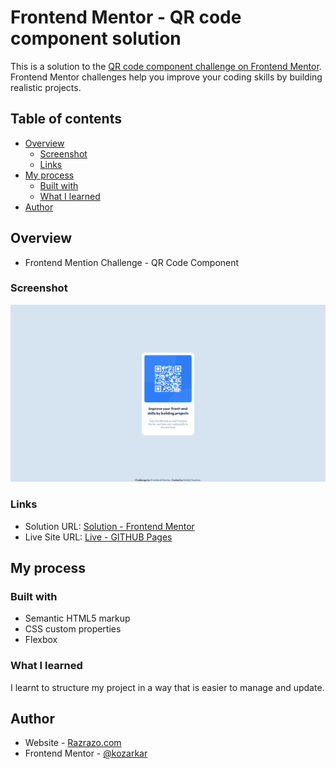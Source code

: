 # Frontend Mentor - QR code component solution

This is a solution to the [QR code component challenge on Frontend Mentor](https://www.frontendmentor.io/challenges/qr-code-component-iux_sIO_H). Frontend Mentor challenges help you improve your coding skills by building realistic projects. 

## Table of contents

- [Overview](#overview)
  - [Screenshot](#screenshot)
  - [Links](#links)
- [My process](#my-process)
  - [Built with](#built-with)
  - [What I learned](#what-i-learned)
- [Author](#author)

## Overview
- Frontend Mention Challenge - QR Code Component

### Screenshot

![](./images/Result_Screenshot.png)

### Links

- Solution URL: [Solution - Frontend Mentor](https://www.frontendmentor.io/solutions/qr-code-component-using-flexbox-jUVOp63jab)
- Live Site URL: [Live - GITHUB Pages](https://kozarkar.github.io/FM_QR_Code_Component)

## My process

### Built with

- Semantic HTML5 markup
- CSS custom properties
- Flexbox

### What I learned

I learnt to structure my project in a way that is easier to manage and update.

## Author

- Website - [Razrazo.com](http://www.rakrazo.com)
- Frontend Mentor - [@kozarkar](https://www.frontendmentor.io/profile/kozarkar)
